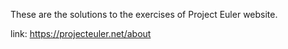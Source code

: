 These are the solutions to the exercises of Project Euler website.

link: https://projecteuler.net/about
